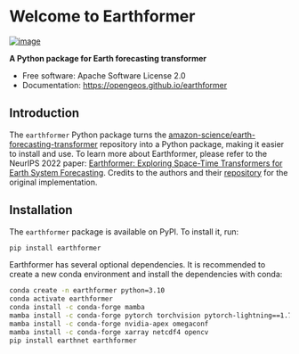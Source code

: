 # Welcome to Earthformer

[![image](https://img.shields.io/pypi/v/earthformer.svg)](https://pypi.python.org/pypi/earthformer)

<!-- [![image](https://img.shields.io/conda/vn/conda-forge/earthformer.svg)](https://anaconda.org/conda-forge/earthformer) -->

**A Python package for Earth forecasting transformer**

-   Free software: Apache Software License 2.0
-   Documentation: <https://opengeos.github.io/earthformer>

## Introduction

The `earthformer` Python package turns the [amazon-science/earth-forecasting-transformer](https://github.com/amazon-science/earth-forecasting-transformer) repository into a Python package, making it easier to install and use. To learn more about Earthformer, please refer to the NeurIPS 2022 paper: [Earthformer: Exploring Space-Time Transformers for Earth System Forecasting](https://www.amazon.science/publications/earthformer-exploring-space-time-transformers-for-earth-system-forecasting). Credits to the authors and their [repository](https://github.com/amazon-science/earth-forecasting-transformer) for the original implementation.

## Installation

The `earthformer` package is available on PyPI. To install it, run:

```bash
pip install earthformer
```

Earthformer has several optional dependencies. It is recommended to create a new conda environment and install the dependencies with conda:

```bash
conda create -n earthformer python=3.10
conda activate earthformer
conda install -c conda-forge mamba
mamba install -c conda-forge pytorch torchvision pytorch-lightning==1.7.7
mamba install -c conda-forge nvidia-apex omegaconf
mamba install -c conda-forge xarray netcdf4 opencv
pip install earthnet earthformer
```
